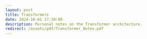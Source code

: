 ```yaml
---
layout: post
title: Transformers
date: 2024-10-01 17:39:00
description: Personal notes on the Transformer architecture.
redirect: /assets/pdf/Transformer_Notes.pdf
---
```

